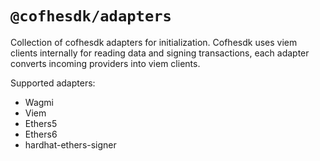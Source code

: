 # `@cofhesdk/adapters`

Collection of cofhesdk adapters for initialization.
Cofhesdk uses viem clients internally for reading data and signing transactions, each adapter converts incoming providers into viem clients.

Supported adapters:

- Wagmi
- Viem
- Ethers5
- Ethers6
- hardhat-ethers-signer
